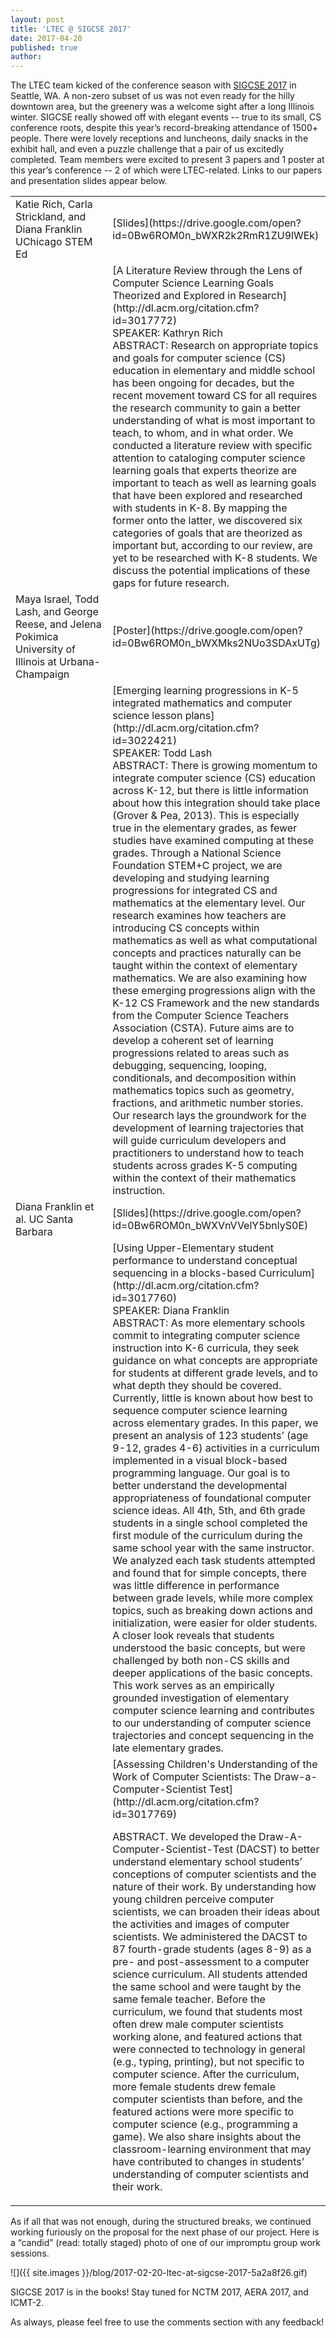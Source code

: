 ```yaml
---
layout: post
title: 'LTEC @ SIGCSE 2017'
date: 2017-04-20
published: true
author:
---
```


The LTEC team kicked of the conference season with [SIGCSE 2017](https://sigcse2017.sigcse.org/) in Seattle, WA. A non-zero subset of us was not even ready for the hilly downtown area, but the greenery was a welcome sight after a long Illinois winter. SIGCSE really showed off with elegant events -- true to its small, CS conference roots, despite this year’s record-breaking attendance of 1500+ people. There were lovely receptions and luncheons, daily snacks in the exhibit hall, and even a puzzle challenge that a pair of us excitedly completed. Team members were excited to present 3 papers and 1 poster at this year’s conference -- 2 of which were LTEC-related. Links to our papers and presentation slides appear below.

<!--excerpt-->
<table>
  <tr>
    <td style="width: 150px;">
    Katie Rich, Carla Strickland, and Diana Franklin
UChicago STEM Ed</td>
  <td>[Slides](https://drive.google.com/open?id=0Bw6ROM0n_bWXR2k2RmR1ZU9lWEk)</td>
  </tr>

  <tr>
  <td>
  <img src="http://everydaycomputing.org/static/img/portfolio/rich.jpg" class="img-circle timeline-image" alt=""><br>
  <img src="http://everydaycomputing.org/static/img/portfolio/carla.jpg" class="img-circle timeline-image" alt=""><br>
  <img src="http://everydaycomputing.org/static/img/portfolio/DianaCropped.jpg" class="img-circle timeline-image" alt="">

  <br/>


  </td>
  <td>
  [A Literature Review through the Lens of Computer Science Learning Goals Theorized and Explored in Research](http://dl.acm.org/citation.cfm?id=3017772)
  <br>SPEAKER: Kathryn Rich
  <br>ABSTRACT: Research on appropriate topics and goals for computer science (CS) education in elementary and middle school has been ongoing for decades, but the recent movement toward CS for all requires the research community to gain a better understanding of what is most important to teach, to whom, and in what order. We conducted a literature review with specific attention to cataloging computer science learning goals that experts theorize are important to teach as well as learning goals that have been explored and researched with students in K-8. By mapping the former onto the latter, we discovered six categories of goals that are theorized as important but, according to our review, are yet to be researched with K-8 students. We discuss the potential implications of these gaps for future research.
  </td>
  </tr>

<!-- -->

  <tr>
    <td style="width: 150px;">  Maya Israel, Todd Lash, and George Reese, and Jelena Pokimica
      University of Illinois at Urbana-Champaign</td>
  <td>[Poster](https://drive.google.com/open?id=0Bw6ROM0n_bWXMks2NUo3SDAxUTg)</td>
  </tr>

  <tr>
  <td>
<img src="http://everydaycomputing.org/static/img/portfolio/reese.jpg" class="img-circle timeline-image" alt="">
<br/>
<img src="http://everydaycomputing.org/static/img/portfolio/Maya.png" class="img-circle timeline-image" alt="">
<br/>
<img src="http://everydaycomputing.org/static/img/portfolio/lash.jpeg" class="img-circle timeline-image" alt="">
<br/>
<img src="http://everydaycomputing.org/static/img/portfolio/JelenaP.jpg" class="img-circle timeline-image" alt="">

  </td>
  <td>[Emerging learning progressions in K-5 integrated mathematics and computer science lesson plans](http://dl.acm.org/citation.cfm?id=3022421)
  <br>SPEAKER: Todd Lash
  <br>ABSTRACT: There is growing momentum to integrate computer science (CS) education across K-12, but there is little information about how this integration should take place (Grover & Pea, 2013). This is especially true in the elementary grades, as fewer studies have examined computing at these grades. Through a National Science Foundation STEM+C project, we are developing and studying learning progressions for integrated CS and mathematics at the elementary level. Our research examines how teachers are introducing CS concepts within mathematics as well as what computational concepts and practices naturally can be taught within the context of elementary mathematics. We are also examining how these emerging progressions align with the K-12 CS Framework and the new standards from the Computer Science Teachers Association (CSTA). Future aims are to develop a coherent set of learning progressions related to areas such as debugging, sequencing, looping, conditionals, and decomposition within mathematics topics such as geometry, fractions, and arithmetic number stories. Our research lays the groundwork for the development of learning trajectories that will guide curriculum developers and practitioners to understand how to teach students across grades K-5 computing within the context of their mathematics instruction.
  </td>
  </tr>


  <tr>
    <td style="width: 150px;">Diana Franklin et al. UC Santa Barbara
</td>
  <td>[Slides](https://drive.google.com/open?id=0Bw6ROM0n_bWXVnVVelY5bnlyS0E)</td>
  </tr>

  <tr>
  <td>  <img src="http://everydaycomputing.org/static/img/portfolio/DianaCropped.jpg" class="img-circle timeline-image" alt="">
  </td>
  <td>[Using Upper-Elementary student performance to understand conceptual sequencing in a blocks-based Curriculum](http://dl.acm.org/citation.cfm?id=3017760)
  <br>SPEAKER: Diana Franklin
  <br>ABSTRACT: As more elementary schools commit to integrating computer science instruction into K-6 curricula, they seek guidance on what concepts are appropriate for students at different grade levels, and to what depth they should be covered. Currently, little is known about how best to sequence computer science learning across elementary grades. In this paper, we present an analysis of 123 students’ (age 9-12, grades 4-6) activities in a curriculum implemented in a visual block-based programming language. Our goal is to better understand the developmental appropriateness of foundational computer science ideas.
All 4th, 5th, and 6th grade students in a single school completed the first module of the curriculum during the same school year with the same instructor. We analyzed each task students attempted and found that for simple concepts, there was little difference in performance between grade levels, while more complex topics, such as breaking down actions and initialization, were easier for older students. A closer look reveals that students understood the basic concepts, but were challenged by both non-CS skills and deeper applications of the basic concepts. This work serves as an empirically grounded investigation of elementary computer science learning and contributes to our understanding of computer science trajectories and concept sequencing in the late elementary grades.
  </td>
  </tr>
  <tr>
  <td>

  </td>

  <td>[Assessing Children's Understanding of the Work of Computer Scientists: The Draw-a-Computer-Scientist Test](http://dl.acm.org/citation.cfm?id=3017769)

ABSTRACT. We developed the Draw-A-Computer-Scientist-Test (DACST) to better understand elementary school students’ conceptions of computer scientists and the nature of their work. By understanding how young children perceive computer scientists, we can broaden their ideas about the activities and images of computer scientists. We administered the DACST to 87 fourth-grade students (ages 8-9) as a pre- and post-assessment to a computer science curriculum. All students attended the same school and were taught by the same female teacher. Before the curriculum, we found that students most often drew male computer scientists working alone, and featured actions that were connected to technology in general (e.g., typing, printing), but not specific to computer science. After the curriculum, more female students drew female computer scientists than before, and the featured actions were more specific to computer science (e.g., programming a game). We also share insights about the classroom-learning environment that may have contributed to changes in students’ understanding of computer scientists and their work.
  </td>


</tr>
</table>

As if all that was not enough, during the structured breaks, we continued working furiously on the proposal for the next phase of our project. Here is a “candid” (read: totally staged) photo of one of our impromptu group work sessions.

![]({{ site.images }}/blog/2017-02-20-ltec-at-sigcse-2017-5a2a8f26.gif)

SIGCSE 2017 is in the books! Stay tuned for NCTM 2017, AERA 2017, and ICMT-2.

As always, please feel free to use the comments section with any feedback!

